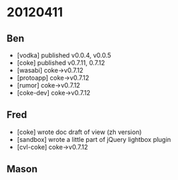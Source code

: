 # 20120411

## Ben
- [vodka] published v0.0.4, v0.0.5
- [coke] published v0.7.11, 0.7.12
- [wasabi] coke->v0.7.12
- [protoapp] coke->v0.7.12
- [rumor] coke->v0.7.12
- [coke-dev] coke->v0.7.12


## Fred
- [coke] wrote doc draft of view (zh version)
- [sandbox] wrote a little part of jQuery lightbox plugin
- [cvl-coke] coke->v0.7.12



## Mason
